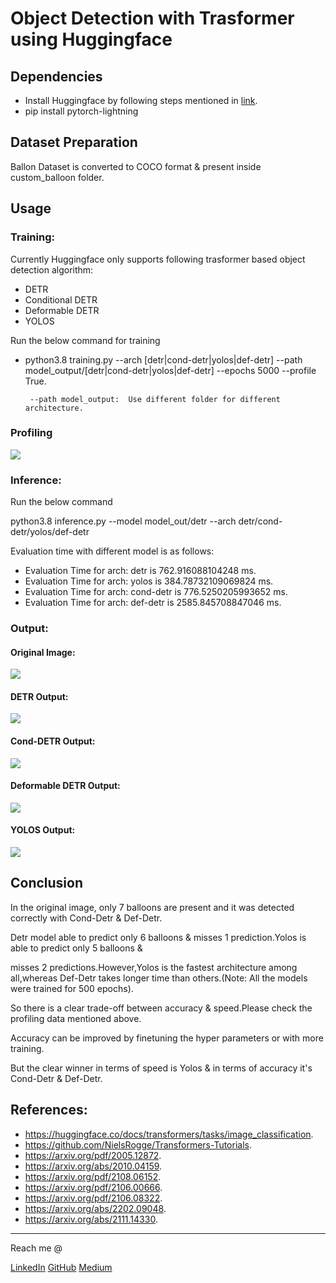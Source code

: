 # Object Detection with Trasformer using Huggingface

## Dependencies
- Install Huggingface by following steps mentioned in [link](https://huggingface.co/docs/transformers/installation).
- pip install pytorch-lightning


## Dataset Preparation
  Ballon Dataset is converted to COCO format & present inside custom_balloon folder.

## Usage


### Training:

Currently Huggingface only supports following trasformer based object detection algorithm:

-   DETR
-   Conditional DETR
-   Deformable DETR
-   YOLOS

Run the below command for training

-   python3.8 training.py  --arch [detr|cond-detr|yolos|def-detr] --path model_output/[detr|cond-detr|yolos|def-detr] --epochs 5000 --profile True.

         --path model_output:  Use different folder for different architecture.

### Profiling

![](output_images/obj-detec-params.png)

### Inference:

Run the below command

python3.8 inference.py --model model_out/detr  --arch detr/cond-detr/yolos/def-detr

Evaluation time with different model is as follows:

-   Evaluation Time for arch: detr is 762.916088104248 ms.
-   Evaluation Time for arch: yolos is 384.78732109069824 ms.
-   Evaluation Time for arch: cond-detr is 776.5250205993652 ms.
-   Evaluation Time for arch: def-detr is 2585.845708847046 ms.

### Output:

#### Original Image:

![](output_images/original.jpg)

#### DETR Output:

![](output_images/output_detr.png)

#### Cond-DETR Output:

![](output_images/output_cond-detr.png)


#### Deformable DETR Output:

![](output_images/output_def-detr.png)

#### YOLOS Output:

![](output_images/output_yolos.png)


## Conclusion
In the original image, only 7 balloons are present and it was detected correctly with Cond-Detr & Def-Detr.

Detr model able to predict only 6 balloons & misses 1 prediction.Yolos is able to predict only 5 balloons &

misses 2 predictions.However,Yolos is the fastest architecture among all,whereas Def-Detr takes longer time 
than others.(Note: All the models were trained for 500 epochs).

So there is a clear trade-off between accuracy & speed.Please check the profiling data mentioned above.

Accuracy can be improved by finetuning the hyper parameters or with more training.

But the clear winner in terms of speed is Yolos & in terms of accuracy it's Cond-Detr & Def-Detr.


## References:

-   https://huggingface.co/docs/transformers/tasks/image_classification.
-   https://github.com/NielsRogge/Transformers-Tutorials.
-   https://arxiv.org/pdf/2005.12872.
-   https://arxiv.org/abs/2010.04159.
-   https://arxiv.org/pdf/2108.06152.
-   https://arxiv.org/pdf/2106.00666.
-   https://arxiv.org/pdf/2106.08322.
-   https://arxiv.org/abs/2202.09048.
-   https://arxiv.org/abs/2111.14330.

---
Reach me @

[LinkedIn](https://www.linkedin.com/in/satya1507/) [GitHub](https://github.com/satya15july) [Medium](https://medium.com/@satya15july_11937)
